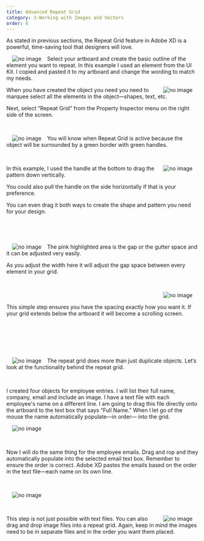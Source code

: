 ```yaml
---
title: Advanced Repeat Grid
category: 3-Working with Images and Vectors
order: 6
---
```


As stated in previous sections, the Repeat Grid feature in Adobe XD is a powerful, time-saving tool that designers will love.   


<img style="padding: 0px 15px;float:left;" src="https://iwilfried.github.io/Adobe-XD-eBook/images/XD-Repeat-01.png" alt="no image"/>Select your artboard and create the basic outline of the element you want to repeat. In this example I used an element from the UI Kit. I copied and pasted it to my artboard and change the wording to match my needs.


<img style="padding: 0px 15px;float:right;" src="https://iwilfried.github.io/Adobe-XD-eBook/images/XD-Repeat-02.png" alt="no image"/>  

When you have created the object you need you need to marquee select all the elements in the object—shapes, text, etc.

Next, select “Repeat Grid” from the Property Inspector menu on the right side of the screen.



&nbsp;   


<img style="padding: 0px 15px;float:left;" src="https://iwilfried.github.io/Adobe-XD-eBook/images/XD-Repeat-03.png" alt="no image"/>

You will know when Repeat Grid is active because the object will be surrounded by a green border with green handles.
 
&nbsp;   

<img style="padding: 0px 15px;float:right;" src="https://iwilfried.github.io/Adobe-XD-eBook/images/XD-Repeat-04.png" alt="no image"/>

In this example, I used the handle at the bottom to drag the pattern down vertically. 

You could also pull the handle on the side horizontally if that is your preference. 

You can even drag it both ways to create the shape and pattern you need for your design.  

&nbsp;   

&nbsp;   


<img style="padding: 0px 15px;float:left;" src="https://iwilfried.github.io/Adobe-XD-eBook/images/XD-Repeat-05.png" alt="no image"/>  

The pink highlighted area is the gap or the gutter space and it can be adjusted very easily.

As you adjust the width here it will adjust the gap space between every element in your grid.

&nbsp;   

<img style="padding: 0px 15px;float:right;" src="https://iwilfried.github.io/Adobe-XD-eBook/images/XD-Repeat-06.png" alt="no image"/>  

&nbsp;   

This simple step ensures you have the spacing exactly how you want it. If your grid extends below the artboard it will become a scrolling screen.
 
&nbsp;   
 
&nbsp;   

&nbsp;   

<img style="padding: 0px 15px;float:left;" src="https://iwilfried.github.io/Adobe-XD-eBook/images/XD-Repeat-07.png" alt="no image"/>  

The repeat grid does more than just duplicate objects. Let’s look at the functionality behind the repeat grid.  

&nbsp;   

I created four objects for employee entries. I will list their full name, company, email and include an image.
I have a text file with each employee's name on a different line. I am going to drag this file directly onto the artboard to the text box that says “Full Name.”
When I let go of the mouse the name automatically populate—in order— into the grid.  



<img style="padding: 0px 15px;" src="https://iwilfried.github.io/Adobe-XD-eBook/images/XD-Repeat-08.png" alt="no image"/>

&nbsp;   

Now I will do the same thing for the employee emails. Drag and rop and they automatically populate into the selected email text box. Remember to ensure the order is correct. Adobe XD pastes the emails based on the order in the text file—each name on its own line.  

&nbsp;   

<img style="padding: 0px 15px;" src="https://iwilfried.github.io/Adobe-XD-eBook/images/XD-Repeat-09.png" alt="no image"/>  


&nbsp;   

<img style="padding: 0px 15px;float:right;" src="https://iwilfried.github.io/Adobe-XD-eBook/images/XD-Repeat-10.png" alt="no image"/>  

This step is not just possible with text files. You can also drag and drop image files into a repeat grid. Again, keep in mind the images need to be in separate files and in the order you want them placed.  

&nbsp;   



&nbsp;   

&nbsp;   

&nbsp;   

&nbsp;   
